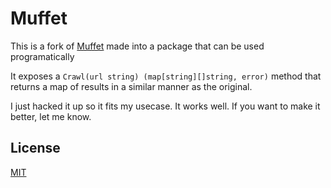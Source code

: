 # Muffet

This is a fork of [Muffet](https://github.com/raviqqe/muffet) made into a package that can be used programatically

It exposes a `Crawl(url string) (map[string][]string, error)` method that returns a map of results in a similar manner as the original.

I just hacked it up so it fits my usecase. It works well. If you want to make it better, let me know.

## License

[MIT](LICENSE)
